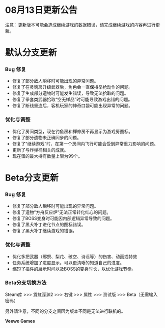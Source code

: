 # 08月13日更新公告

注意：更新版本可能会造成继续游戏的数据错误，请完成继续游戏的内容再进行更新。

# 默认分支更新

### Bug 修复

* 修复了部分敌人瞬移时可能出现的异常问题。
* 修复了在灵魂房升级武器后，角色会一直保持举枪动作的问题。
* 修复了生成部分遗物时可能发生错误，导致无法拾取的问题。
* 修复了拳套类武器拾取“空无样品”时可能导致游戏出错的问题。
* 修复了断线重连后，客机玩家的神奇口袋可能出现异常的问题。
### 优化与调整

* 优化了房间类型，现在钓鱼房和禅修房不再显示为游戏房图标。
* 修复了部分遗物未正确同步的问题。
* 修复了“继续游戏”时，在第一个房间内飞行可能会受到异常重力影响的问题。
* 更新了与炸弹桶相关的成就。
* 现在蛋的最大持有数量上限为99个。
# Beta分支更新

### Bug 修复

* 修复了部分敌人瞬移时可能出现的异常问题。
* 修复了遗物“方舟反应炉”无法正常转化红心的问题。
* 修复了BOSS变身时可能因内部逻辑异常导致的问题。
* 修复了黑犬补丁进化节点的图标错误。
* 修复了黑犬补丁继续游戏的错误。
### 优化与调整

* 优化多把武器（邪祭、梨花、破空、诗谣等）的伤害、动画或特效  
* 任务系统增加了进度显示，可以更清晰的知道自己的进度。
* 缩短了插件的展示时间以及BOSS的变身时长，以优化游戏节奏。
### Beta分支切换方法

Steam库 >>> 霓虹深渊2 >>> 右键 >>> 属性 >>> 测试版 >>> Beta（无需输入密码）

另外请注意，不同的分支之间因为版本不同是无法进行联机的。

**Veewo Games**

